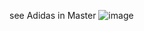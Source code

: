 see Adidas in Master
![image](https://github.com/user-attachments/assets/062c2bcb-835e-4a13-8598-92315af55744)
